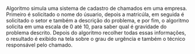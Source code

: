 Algoritmo simula uma sistema de cadastro de chamados em uma empresa. Primeiro é solicitado o nome do úsuario, depois a matricúla, em seguida é solicitado o setor e também a descrição do problema, 
e por fim, o algoritmo solicita em uma escala de 0 até 10, para saber qual é gravidade do problema descrito. Depois do algoritmo recolher todas essas informações, 
o resultado é exibido na tela sobre o grau de urgência e também o técnico responsável pelo chamado.
